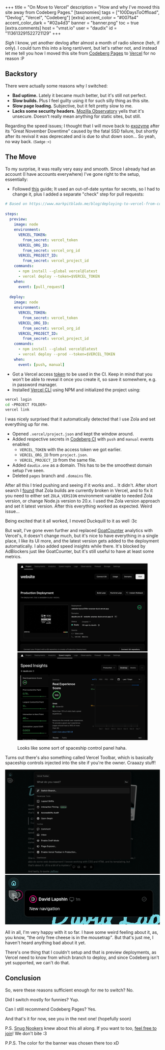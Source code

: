 +++
title = "On Move to Vercel"
description = "How and why I've moved this site away from Codeberg Pages."
[taxonomies]
tags = ["100DaysToOffload", "Devlog", "Vercel", "Codeberg"]
[extra]
accent_color = "#007fa4"
accent_color_dark = "#02a4d3"
banner = "banner.png"
toc = true
[extra.comments]
host = "vmst.io"
user = "daudix"
id = "113613291522721129"
+++

*Sigh* I know, yet another devlog after almost a month of radio silence (heh, if only). I could turn this into a long rant/vent, but let's rather not, and instead let me tell you how I moved this site from [Codeberg Pages](https://codeberg.page) to [Vercel](https://vercel.com) for no reason :P

## Backstory

There were actually some reasons why I switched:

- **Bad uptime.** Lately it became much better, but it's still not perfect.
- **Slow builds.** Plus I feel guilty using it for such silly thing as this site.
- **Slow page loading.** Subjective, but it felt pretty slow to me.
- **Lacks some security headers.** [Mozilla Observatory](https://developer.mozilla.org/en-US/observatory) yells that it's unsecure. Doesn't really mean anything for static sites, but still.

Regarding the speed issues; I thought that I will move back to [exozyme](https://exozy.me) after its "Great November Downtime" caused by the fatal SSD failure, but shortly after its revival it was deprecated and is due to shut down soon... So yeah, no way back. <small>(Sadge :<)</small>

## The Move

To my surprise, it was really very easy and smooth. Since I already had an account (I have accounts everywhere) I've gone right to the setup, essentially:

- Followed [this](https://www.markpitblado.me/blog/deploying-to-vercel-from-codeberg) guide; It used an out-of-date syntax for secrets, so I had to change it, plus I added a separate "check" step for pull requests:

```yaml
# Based on https://www.markpitblado.me/blog/deploying-to-vercel-from-codeberg

steps:
  preview:
    image: node
    environment:
      VERCEL_TOKEN:
        from_secret: vercel_token
      VERCEL_ORG_ID:
        from_secret: vercel_org_id
      VERCEL_PROJECT_ID:
        from_secret: vercel_project_id
    commands:
      - npm install --global vercel@latest
      - vercel deploy --token=$VERCEL_TOKEN
    when:
      event: [pull_request]

  deploy:
    image: node
    environment:
      VERCEL_TOKEN:
        from_secret: vercel_token
      VERCEL_ORG_ID:
        from_secret: vercel_org_id
      VERCEL_PROJECT_ID:
        from_secret: vercel_project_id
    commands:
      - npm install --global vercel@latest
      - vercel deploy --prod --token=$VERCEL_TOKEN
    when:
      event: [push, manual]
```

- Got a Vercel access [token](https://vercel.com/account/tokens) to be used in the CI. Keep in mind that you won't be able to reveal it once you create it, so save it somewhere, e.g. in password manager.
- Installed [Vercel CLI](https://vercel.com/docs/cli) using NPM and initialized the project using:

```bash
vercel login
cd <PROJECT FOLDER>
vercel link
```

I was nicely surprised that it automatically detected that I use Zola and set everything up for me.
- Opened `.vercel/project.json` and kept the window around.
- Added respective secrets in [Codeberg CI](https://ci.codeberg.org) with `push` and `manual` events enabled:
	- `VERCEL_TOKEN` with the access token we got earlier.
	- `VERCEL_ORG_ID` from `project.json`.
	- `VERCEL_PROJECT_ID` from the same file.
- Added `daudix.one` as a domain. This has to be the smoothest domain setup I've seen.
- Deleted `pages` branch and `.domains` file.

After all this I tried pushing and seeing if it works and... It didn't. After short search I [found](https://github.com/orgs/vercel/discussions/3181) that Zola builds are currently broken in Vercel, and to fix it you need to either set `ZOLA_VERSION` environment variable to needed Zola version, or change Node.js version to 20.x. I used the Zola version approach and set it latest version. After this everything worked as expected. Weird issue...

Being excited that it all worked, I moved Duckquill to it as well :3c

But wait, I've gone even further and replaced [GoatCounter](https://www.goatcounter.com) analytics with Vercel's, it doesn't change much, but it's nice to have everything in a single place, I like its UI more, and the latest version gets added to the deployment automatically. I also added speed insights while there. It's blocked by AdBlockers just like GoatCounter, but it's still useful to have at least some metrics.

<figure>

![Vercel overview page](vercel-overview.png)
![Vercel Speed Insights page](vercel-speed-insights.png)
<figcaption>Looks like some sort of spaceship control panel haha.</figcaption>
</figure>

Turns out there's also something called Vercel Toolbar, which is basically spaceship controls injected into the site if you're the owner. Craaazy stuff!

![Vercel toolbar](vercel-toolbar.png)
![Vercel comment](vercel-comment.png)

All in all, I'm very happy with it so far. I have some weird feeling about it, as, you know, <q>the only free cheese is in the mousetrap</q>. But that's just me, I haven't heard anything bad about it yet.

There's one thing that I couldn't setup and that is preview deployments, as Vercel need to know from which branch to deploy, and since Codeberg isn't yet supported, we can't do that.

## Conclusion

So, were these reasons sufficient enough for me to switch? No.

Did I switch mostly for funnies? Yup.

Can I still recommend Codeberg Pages? Yes.

And that's it for now, see you in the next one! (hopefully soon)

P.S. <abbr title="Members of the Snug Nook chat">Snug Nookers</abbr> knew about this all along. If you want to too, [feel free to join](@/snug-nook/index.md)! We don't bite :3

P.P.S. The color for the banner was chosen there too xD
